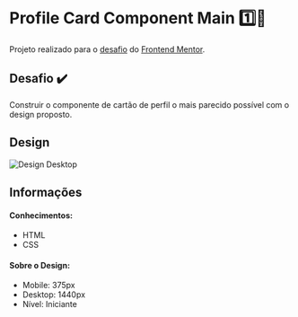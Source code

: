 # Profile Card Component Main :one::blue_heart:

Projeto realizado para o <a href="https://www.frontendmentor.io/challenges/profile-card-component-cfArpWshJ" target="_blank">desafio</a> do <a href="https://www.frontendmentor.io" target="_blank">Frontend Mentor</a>.

## Desafio :heavy_check_mark:
Construir o componente de cartão de perfil o mais parecido possível com o design proposto.

## Design
<img src="https://github.com/marimunari/profile-card-component-main/blob/master/design/desktop-preview.jpg" alt="Design Desktop">

## Informações

#### Conhecimentos:
<ul>
 <li>HTML</li>
 <li>CSS</li>
</ul>

#### Sobre o Design:
<ul>
  <li>Mobile: 375px</li>
  <li>Desktop: 1440px</li>
  <li>Nível: Iniciante</li>
</ul>
